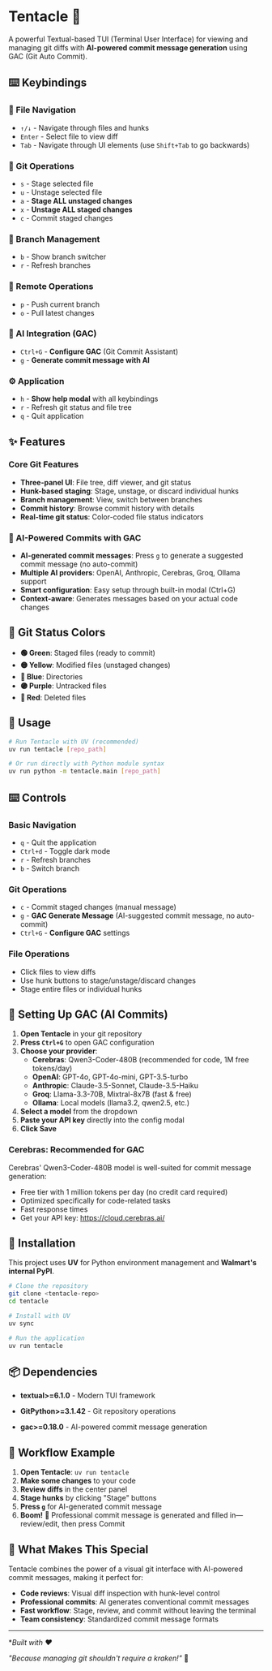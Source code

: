 # Tentacle 🐙

A powerful Textual-based TUI (Terminal User Interface) for viewing and managing git diffs with **AI-powered commit message generation** using GAC (Git Auto Commit).

## ⌨️ Keybindings

### 📁 File Navigation
- `↑/↓` - Navigate through files and hunks
- `Enter` - Select file to view diff
- `Tab` - Navigate through UI elements (use `Shift+Tab` to go backwards)

### 🔄 Git Operations
- `s` - Stage selected file
- `u` - Unstage selected file
- `a` - **Stage ALL unstaged changes**
- `x` - **Unstage ALL staged changes**
- `c` - Commit staged changes

### 🌿 Branch Management
- `b` - Show branch switcher
- `r` - Refresh branches

### 📡 Remote Operations
- `p` - Push current branch
- `o` - Pull latest changes

### 🤖 AI Integration (GAC)
- `Ctrl+G` - **Configure GAC** (Git Commit Assistant)
- `g` - **Generate commit message with AI**

### ⚙️ Application
- `h` - **Show help modal** with all keybindings
- `r` - Refresh git status and file tree
- `q` - Quit application

## ✨ Features

### Core Git Features
- **Three-panel UI**: File tree, diff viewer, and git status
- **Hunk-based staging**: Stage, unstage, or discard individual hunks
- **Branch management**: View, switch between branches
- **Commit history**: Browse commit history with details
- **Real-time git status**: Color-coded file status indicators

### 🤖 AI-Powered Commits with GAC
- **AI-generated commit messages**: Press `g` to generate a suggested commit message (no auto-commit)
- **Multiple AI providers**: OpenAI, Anthropic, Cerebras, Groq, Ollama support
- **Smart configuration**: Easy setup through built-in modal (Ctrl+G)
- **Context-aware**: Generates messages based on your actual code changes

## 🎨 Git Status Colors

- **🟢 Green**: Staged files (ready to commit)
- **🟡 Yellow**: Modified files (unstaged changes)
- **🔵 Blue**: Directories
- **🟣 Purple**: Untracked files
- **🔴 Red**: Deleted files

## 🚀 Usage

```bash
# Run Tentacle with UV (recommended)
uv run tentacle [repo_path]

# Or run directly with Python module syntax
uv run python -m tentacle.main [repo_path]
```

## ⌨️ Controls

### Basic Navigation
- `q` - Quit the application
- `Ctrl+d` - Toggle dark mode
- `r` - Refresh branches
- `b` - Switch branch

### Git Operations
- `c` - Commit staged changes (manual message)
- `g` - **GAC Generate Message** (AI-suggested commit message, no auto-commit)
- `Ctrl+G` - **Configure GAC** settings

### File Operations
- Click files to view diffs
- Use hunk buttons to stage/unstage/discard changes
- Stage entire files or individual hunks

## 🤖 Setting Up GAC (AI Commits)

1. **Open Tentacle** in your git repository
2. **Press `Ctrl+G`** to open GAC configuration
3. **Choose your provider**:
   - **Cerebras**: Qwen3-Coder-480B (recommended for code, 1M free tokens/day)
   - **OpenAI**: GPT-4o, GPT-4o-mini, GPT-3.5-turbo
   - **Anthropic**: Claude-3.5-Sonnet, Claude-3.5-Haiku
   - **Groq**: Llama-3.3-70B, Mixtral-8x7B (fast & free)
   - **Ollama**: Local models (llama3.2, qwen2.5, etc.)
4. **Select a model** from the dropdown
5. **Paste your API key** directly into the config modal
6. **Click Save**

### Cerebras: Recommended for GAC

Cerebras' Qwen3-Coder-480B model is well-suited for commit message generation:

- Free tier with 1 million tokens per day (no credit card required)
- Optimized specifically for code-related tasks
- Fast response times
- Get your API key: https://cloud.cerebras.ai/

## 🔧 Installation

This project uses **UV** for Python environment management and **Walmart's internal PyPI**.

```bash
# Clone the repository
git clone <tentacle-repo>
cd tentacle

# Install with UV
uv sync

# Run the application
uv run tentacle
```

## 📦 Dependencies

- **textual>=6.1.0** - Modern TUI framework
- **GitPython>=3.1.42** - Git repository operations

- **gac>=0.18.0** - AI-powered commit message generation

## 🎯 Workflow Example

1. **Open Tentacle**: `uv run tentacle`
2. **Make some changes** to your code
3. **Review diffs** in the center panel
4. **Stage hunks** by clicking "Stage" buttons
5. **Press `g`** for AI-generated commit message
6. **Boom!** 🎉 Professional commit message is generated and filled in—review/edit, then press Commit

## 🔮 What Makes This Special

Tentacle combines the power of a visual git interface with AI-powered commit messages, making it perfect for:

- **Code reviews**: Visual diff inspection with hunk-level control
- **Professional commits**: AI generates conventional commit messages
- **Fast workflow**: Stage, review, and commit without leaving the terminal
- **Team consistency**: Standardized commit message formats

---

**Built with ❤️*

*"Because managing git shouldn't require a kraken!"* 🐙
